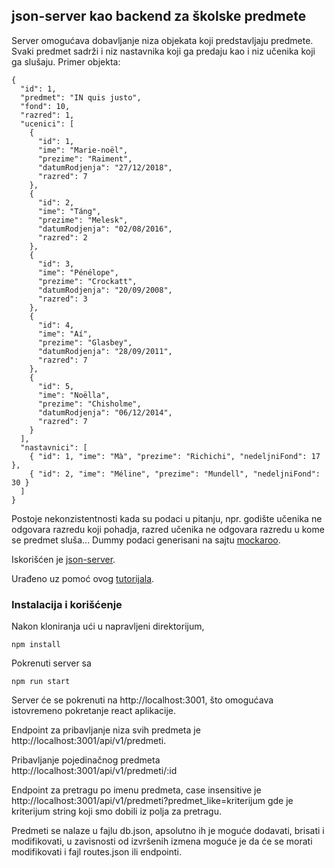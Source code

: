 ## json-server kao backend za školske predmete

Server omogućava dobavljanje niza objekata koji predstavljaju predmete. Svaki predmet sadrži i niz nastavnika koji ga predaju kao i niz učenika koji ga slušaju. Primer objekta:
   
    {
      "id": 1,
      "predmet": "IN quis justo",
      "fond": 10,
      "razred": 1,
      "ucenici": [
        {
          "id": 1,
          "ime": "Marie-noël",
          "prezime": "Raiment",
          "datumRodjenja": "27/12/2018",
          "razred": 7
        },
        {
          "id": 2,
          "ime": "Táng",
          "prezime": "Melesk",
          "datumRodjenja": "02/08/2016",
          "razred": 2
        },
        {
          "id": 3,
          "ime": "Pénélope",
          "prezime": "Crockatt",
          "datumRodjenja": "20/09/2008",
          "razred": 3
        },
        {
          "id": 4,
          "ime": "Aí",
          "prezime": "Glasbey",
          "datumRodjenja": "28/09/2011",
          "razred": 7
        },
        {
          "id": 5,
          "ime": "Noëlla",
          "prezime": "Chisholme",
          "datumRodjenja": "06/12/2014",
          "razred": 7
        }
      ],
      "nastavnici": [
        { "id": 1, "ime": "Mà", "prezime": "Richichi", "nedeljniFond": 17 },
        { "id": 2, "ime": "Méline", "prezime": "Mundell", "nedeljniFond": 30 }
      ]
    }

Postoje nekonzistentnosti kada su podaci u pitanju, npr. godište učenika ne odgovara razredu koji pohadja, razred učenika ne odgovara razredu u kome se predmet sluša... Dummy podaci generisani na sajtu [mockaroo](https://www.mockaroo.com/).

Iskorišćen je [json-server](https://github.com/typicode/json-server).

Urađeno uz pomoć ovog [tutorijala](https://dev.to/avinashvagh/json-server-getting-started-4475).

### Instalacija i korišćenje

Nakon kloniranja ući u napravljeni direktorijum,
    
    npm install

Pokrenuti server sa
    
    npm run start

Server će se pokrenuti na http://localhost:3001, što omogućava istovremeno pokretanje react aplikacije.

Endpoint za pribavljanje niza svih predmeta je http://localhost:3001/api/v1/predmeti.

Pribavljanje pojedinačnog predmeta http://localhost:3001/api/v1/predmeti/:id

Endpoint za pretragu po imenu predmeta, case insensitive je http://localhost:3001/api/v1/predmeti?predmet_like=kriterijum gde je kriterijum string koji smo dobili iz polja za pretragu.

Predmeti se nalaze u fajlu db.json, apsolutno ih je moguće dodavati, brisati i modifikovati, u zavisnosti od izvršenih izmena moguće je da će se morati modifikovati i fajl routes.json ili endpointi.